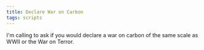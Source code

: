 ```yaml
---
title: Declare War on Carbon
tags: scripts
---
```


I'm calling to ask if you would declare a war on carbon of the same
scale as WWII or the War on Terror.
